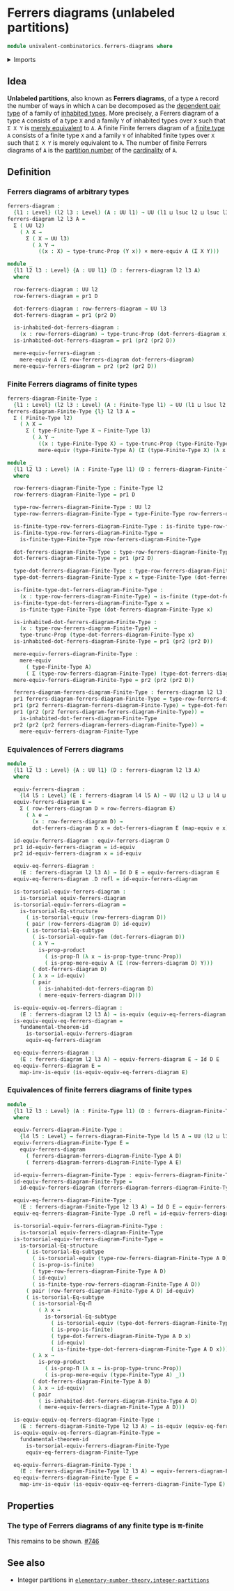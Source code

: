 # Ferrers diagrams (unlabeled partitions)

```agda
module univalent-combinatorics.ferrers-diagrams where
```

<details><summary>Imports</summary>

```agda
open import foundation.cartesian-product-types
open import foundation.dependent-pair-types
open import foundation.equality-dependent-function-types
open import foundation.equivalences
open import foundation.fundamental-theorem-of-identity-types
open import foundation.identity-types
open import foundation.mere-equivalences
open import foundation.propositional-truncations
open import foundation.propositions
open import foundation.structure-identity-principle
open import foundation.subtype-identity-principle
open import foundation.torsorial-type-families
open import foundation.univalence
open import foundation.universe-levels

open import univalent-combinatorics.finite-types
```

</details>

## Idea

**Unlabeled partitions**, also known as **Ferrers diagrams**, of a type `A`
record the number of ways in which `A` can be decomposed as the
[dependent pair type](foundation.dependent-pair-types.md) of a family of
[inhabited types](foundation.inhabited-types.md). More precisely, a Ferrers
diagram of a type `A` consists of a type `X` and a family `Y` of inhabited types
over `X` such that `Σ X Y` is
[merely equivalent](foundation.mere-equivalences.md) to `A`. A finite Finite
ferrers diagram of a [finite type](univalent-combinatorics.finite-types.md) `A`
consists of a finite type `X` and a family `Y` of inhabited finite types over
`X` such that `Σ X Y` is merely equivalent to `A`. The number of finite Ferrers
diagrams of `A` is the [partition number](univalent-combinatorics.partitions.md)
of the [cardinality](set-theory.cardinalities.md) of `A`.

## Definition

### Ferrers diagrams of arbitrary types

```agda
ferrers-diagram :
  {l1 : Level} (l2 l3 : Level) (A : UU l1) → UU (l1 ⊔ lsuc l2 ⊔ lsuc l3)
ferrers-diagram l2 l3 A =
  Σ ( UU l2)
    ( λ X →
      Σ ( X → UU l3)
        ( λ Y →
          ((x : X) → type-trunc-Prop (Y x)) × mere-equiv A (Σ X Y)))

module _
  {l1 l2 l3 : Level} {A : UU l1} (D : ferrers-diagram l2 l3 A)
  where

  row-ferrers-diagram : UU l2
  row-ferrers-diagram = pr1 D

  dot-ferrers-diagram : row-ferrers-diagram → UU l3
  dot-ferrers-diagram = pr1 (pr2 D)

  is-inhabited-dot-ferrers-diagram :
    (x : row-ferrers-diagram) → type-trunc-Prop (dot-ferrers-diagram x)
  is-inhabited-dot-ferrers-diagram = pr1 (pr2 (pr2 D))

  mere-equiv-ferrers-diagram :
    mere-equiv A (Σ row-ferrers-diagram dot-ferrers-diagram)
  mere-equiv-ferrers-diagram = pr2 (pr2 (pr2 D))
```

### Finite Ferrers diagrams of finite types

```agda
ferrers-diagram-Finite-Type :
  {l1 : Level} (l2 l3 : Level) (A : Finite-Type l1) → UU (l1 ⊔ lsuc l2 ⊔ lsuc l3)
ferrers-diagram-Finite-Type {l} l2 l3 A =
  Σ ( Finite-Type l2)
    ( λ X →
      Σ ( type-Finite-Type X → Finite-Type l3)
        ( λ Y →
          ((x : type-Finite-Type X) → type-trunc-Prop (type-Finite-Type (Y x))) ×
          mere-equiv (type-Finite-Type A) (Σ (type-Finite-Type X) (λ x → type-Finite-Type (Y x)))))

module _
  {l1 l2 l3 : Level} (A : Finite-Type l1) (D : ferrers-diagram-Finite-Type l2 l3 A)
  where

  row-ferrers-diagram-Finite-Type : Finite-Type l2
  row-ferrers-diagram-Finite-Type = pr1 D

  type-row-ferrers-diagram-Finite-Type : UU l2
  type-row-ferrers-diagram-Finite-Type = type-Finite-Type row-ferrers-diagram-Finite-Type

  is-finite-type-row-ferrers-diagram-Finite-Type : is-finite type-row-ferrers-diagram-Finite-Type
  is-finite-type-row-ferrers-diagram-Finite-Type =
    is-finite-type-Finite-Type row-ferrers-diagram-Finite-Type

  dot-ferrers-diagram-Finite-Type : type-row-ferrers-diagram-Finite-Type → Finite-Type l3
  dot-ferrers-diagram-Finite-Type = pr1 (pr2 D)

  type-dot-ferrers-diagram-Finite-Type : type-row-ferrers-diagram-Finite-Type → UU l3
  type-dot-ferrers-diagram-Finite-Type x = type-Finite-Type (dot-ferrers-diagram-Finite-Type x)

  is-finite-type-dot-ferrers-diagram-Finite-Type :
    (x : type-row-ferrers-diagram-Finite-Type) → is-finite (type-dot-ferrers-diagram-Finite-Type x)
  is-finite-type-dot-ferrers-diagram-Finite-Type x =
    is-finite-type-Finite-Type (dot-ferrers-diagram-Finite-Type x)

  is-inhabited-dot-ferrers-diagram-Finite-Type :
    (x : type-row-ferrers-diagram-Finite-Type) →
    type-trunc-Prop (type-dot-ferrers-diagram-Finite-Type x)
  is-inhabited-dot-ferrers-diagram-Finite-Type = pr1 (pr2 (pr2 D))

  mere-equiv-ferrers-diagram-Finite-Type :
    mere-equiv
      ( type-Finite-Type A)
      ( Σ (type-row-ferrers-diagram-Finite-Type) (type-dot-ferrers-diagram-Finite-Type))
  mere-equiv-ferrers-diagram-Finite-Type = pr2 (pr2 (pr2 D))

  ferrers-diagram-ferrers-diagram-Finite-Type : ferrers-diagram l2 l3 (type-Finite-Type A)
  pr1 ferrers-diagram-ferrers-diagram-Finite-Type = type-row-ferrers-diagram-Finite-Type
  pr1 (pr2 ferrers-diagram-ferrers-diagram-Finite-Type) = type-dot-ferrers-diagram-Finite-Type
  pr1 (pr2 (pr2 ferrers-diagram-ferrers-diagram-Finite-Type)) =
    is-inhabited-dot-ferrers-diagram-Finite-Type
  pr2 (pr2 (pr2 ferrers-diagram-ferrers-diagram-Finite-Type)) =
    mere-equiv-ferrers-diagram-Finite-Type
```

### Equivalences of Ferrers diagrams

```agda
module _
  {l1 l2 l3 : Level} {A : UU l1} (D : ferrers-diagram l2 l3 A)
  where

  equiv-ferrers-diagram :
    {l4 l5 : Level} (E : ferrers-diagram l4 l5 A) → UU (l2 ⊔ l3 ⊔ l4 ⊔ l5)
  equiv-ferrers-diagram E =
    Σ ( row-ferrers-diagram D ≃ row-ferrers-diagram E)
      ( λ e →
        (x : row-ferrers-diagram D) →
        dot-ferrers-diagram D x ≃ dot-ferrers-diagram E (map-equiv e x))

  id-equiv-ferrers-diagram : equiv-ferrers-diagram D
  pr1 id-equiv-ferrers-diagram = id-equiv
  pr2 id-equiv-ferrers-diagram x = id-equiv

  equiv-eq-ferrers-diagram :
    (E : ferrers-diagram l2 l3 A) → Id D E → equiv-ferrers-diagram E
  equiv-eq-ferrers-diagram .D refl = id-equiv-ferrers-diagram

  is-torsorial-equiv-ferrers-diagram :
    is-torsorial equiv-ferrers-diagram
  is-torsorial-equiv-ferrers-diagram =
    is-torsorial-Eq-structure
      ( is-torsorial-equiv (row-ferrers-diagram D))
      ( pair (row-ferrers-diagram D) id-equiv)
      ( is-torsorial-Eq-subtype
        ( is-torsorial-equiv-fam (dot-ferrers-diagram D))
        ( λ Y →
          is-prop-product
            ( is-prop-Π (λ x → is-prop-type-trunc-Prop))
            ( is-prop-mere-equiv A (Σ (row-ferrers-diagram D) Y)))
        ( dot-ferrers-diagram D)
        ( λ x → id-equiv)
        ( pair
          ( is-inhabited-dot-ferrers-diagram D)
          ( mere-equiv-ferrers-diagram D)))

  is-equiv-equiv-eq-ferrers-diagram :
    (E : ferrers-diagram l2 l3 A) → is-equiv (equiv-eq-ferrers-diagram E)
  is-equiv-equiv-eq-ferrers-diagram =
    fundamental-theorem-id
      is-torsorial-equiv-ferrers-diagram
      equiv-eq-ferrers-diagram

  eq-equiv-ferrers-diagram :
    (E : ferrers-diagram l2 l3 A) → equiv-ferrers-diagram E → Id D E
  eq-equiv-ferrers-diagram E =
    map-inv-is-equiv (is-equiv-equiv-eq-ferrers-diagram E)
```

### Equivalences of finite ferrers diagrams of finite types

```agda
module _
  {l1 l2 l3 : Level} (A : Finite-Type l1) (D : ferrers-diagram-Finite-Type l2 l3 A)
  where

  equiv-ferrers-diagram-Finite-Type :
    {l4 l5 : Level} → ferrers-diagram-Finite-Type l4 l5 A → UU (l2 ⊔ l3 ⊔ l4 ⊔ l5)
  equiv-ferrers-diagram-Finite-Type E =
    equiv-ferrers-diagram
      ( ferrers-diagram-ferrers-diagram-Finite-Type A D)
      ( ferrers-diagram-ferrers-diagram-Finite-Type A E)

  id-equiv-ferrers-diagram-Finite-Type : equiv-ferrers-diagram-Finite-Type D
  id-equiv-ferrers-diagram-Finite-Type =
    id-equiv-ferrers-diagram (ferrers-diagram-ferrers-diagram-Finite-Type A D)

  equiv-eq-ferrers-diagram-Finite-Type :
    (E : ferrers-diagram-Finite-Type l2 l3 A) → Id D E → equiv-ferrers-diagram-Finite-Type E
  equiv-eq-ferrers-diagram-Finite-Type .D refl = id-equiv-ferrers-diagram-Finite-Type

  is-torsorial-equiv-ferrers-diagram-Finite-Type :
    is-torsorial equiv-ferrers-diagram-Finite-Type
  is-torsorial-equiv-ferrers-diagram-Finite-Type =
    is-torsorial-Eq-structure
      ( is-torsorial-Eq-subtype
        ( is-torsorial-equiv (type-row-ferrers-diagram-Finite-Type A D))
        ( is-prop-is-finite)
        ( type-row-ferrers-diagram-Finite-Type A D)
        ( id-equiv)
        ( is-finite-type-row-ferrers-diagram-Finite-Type A D))
      ( pair (row-ferrers-diagram-Finite-Type A D) id-equiv)
      ( is-torsorial-Eq-subtype
        ( is-torsorial-Eq-Π
          ( λ x →
            is-torsorial-Eq-subtype
              ( is-torsorial-equiv (type-dot-ferrers-diagram-Finite-Type A D x))
              ( is-prop-is-finite)
              ( type-dot-ferrers-diagram-Finite-Type A D x)
              ( id-equiv)
              ( is-finite-type-dot-ferrers-diagram-Finite-Type A D x)))
        ( λ x →
          is-prop-product
            ( is-prop-Π (λ x → is-prop-type-trunc-Prop))
            ( is-prop-mere-equiv (type-Finite-Type A) _))
        ( dot-ferrers-diagram-Finite-Type A D)
        ( λ x → id-equiv)
        ( pair
          ( is-inhabited-dot-ferrers-diagram-Finite-Type A D)
          ( mere-equiv-ferrers-diagram-Finite-Type A D)))

  is-equiv-equiv-eq-ferrers-diagram-Finite-Type :
    (E : ferrers-diagram-Finite-Type l2 l3 A) → is-equiv (equiv-eq-ferrers-diagram-Finite-Type E)
  is-equiv-equiv-eq-ferrers-diagram-Finite-Type =
    fundamental-theorem-id
      is-torsorial-equiv-ferrers-diagram-Finite-Type
      equiv-eq-ferrers-diagram-Finite-Type

  eq-equiv-ferrers-diagram-Finite-Type :
    (E : ferrers-diagram-Finite-Type l2 l3 A) → equiv-ferrers-diagram-Finite-Type E → Id D E
  eq-equiv-ferrers-diagram-Finite-Type E =
    map-inv-is-equiv (is-equiv-equiv-eq-ferrers-diagram-Finite-Type E)
```

## Properties

### The type of Ferrers diagrams of any finite type is π-finite

This remains to be shown.
[#746](https://github.com/UniMath/agda-unimath/issues/746)

## See also

- Integer partitions in
  [`elementary-number-theory.integer-partitions`](elementary-number-theory.integer-partitions.md)
